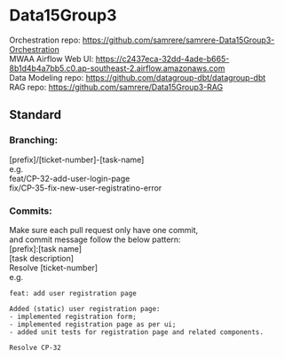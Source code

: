 # Data15Group3
Orchestration repo: https://github.com/samrere/samrere-Data15Group3-Orchestration  
MWAA Airflow Web UI: https://c2437eca-32dd-4ade-b665-8b1d4b4a7bb5.c0.ap-southeast-2.airflow.amazonaws.com  
Data Modeling repo: https://github.com/datagroup-dbt/datagroup-dbt  
RAG repo: https://github.com/samrere/Data15Group3-RAG  

## Standard
### Branching:  
[prefix]/[ticket-number]-[task-name]  
e.g.  
feat/CP-32-add-user-login-page  
fix/CP-35-fix-new-user-registratino-error  
### Commits:  
Make sure each pull request only have one commit,  
and commit message follow the below pattern:  
[prefix]:[task name]  
[task description]  
Resolve [ticket-number]  
e.g.  
```
feat: add user registration page

Added (static) user registration page:
- implemented registration form;
- implemented registration page as per ui;
- added unit tests for registration page and related components.

Resolve CP-32
```


